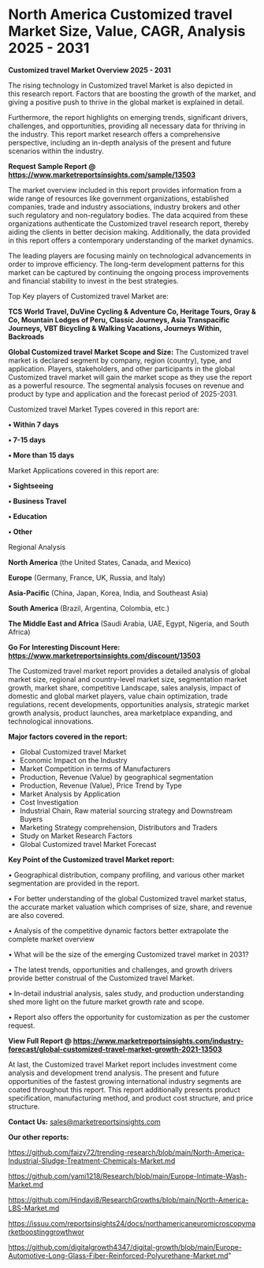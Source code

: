 # North America Customized travel Market Size, Value, CAGR, Analysis 2025 - 2031

<Strong> Customized travel Market Overview 2025 - 2031</strong>

The rising technology in Customized travel Market is also depicted in this research report. Factors that are boosting the growth of the market, and giving a positive push to thrive in the global market is explained in detail.

Furthermore, the report highlights on emerging trends, significant drivers, challenges, and opportunities, providing all necessary data for thriving in the industry. This report market research offers a comprehensive perspective, including an in-depth analysis of the present and future scenarios within the industry.

<strong>Request Sample Report @ <a href=https://www.marketreportsinsights.com/sample/13503>https://www.marketreportsinsights.com/sample/13503</a></strong>

The market overview included in this report provides information from a wide range of resources like government organizations, established companies, trade and industry associations, industry brokers and other such regulatory and non-regulatory bodies. The data acquired from these organizations authenticate the Customized travel research report, thereby aiding the clients in better decision making. Additionally, the data provided in this report offers a contemporary understanding of the market dynamics.

The leading players are focusing mainly on technological advancements in order to improve efficiency. The long-term development patterns for this market can be captured by continuing the ongoing process improvements and financial stability to invest in the best strategies.

Top Key players of Customized travel Market are:

<strong>TCS World Travel, DuVine Cycling & Adventure Co, Heritage Tours, Gray & Co, Mountain Lodges of Peru, Classic Journeys, Asia Transpacific Journeys, VBT Bicycling & Walking Vacations, Journeys Within, Backroads</strong>

<strong><b>Global Customized travel Market Scope and Size:</b></strong>
The Customized travel market is declared segment by company, region (country), type, and application. Players, stakeholders, and other participants in the global Customized travel market will gain the market scope as they use the report as a powerful resource. The segmental analysis focuses on revenue and product by type and application and the forecast period of 2025-2031.

Customized travel Market Types covered in this report are:

<strong>• Within 7 days

• 7-15 days

• More than 15 days</strong>

Market Applications covered in this report are:

<strong>• Sightseeing

• Business Travel

• Education

• Other</strong> 

Regional Analysis

<strong>North America</strong> (the United States, Canada, and Mexico)

<strong>Europe</strong> (Germany, France, UK, Russia, and Italy)

<strong>Asia-Pacific</strong> (China, Japan, Korea, India, and Southeast Asia)

<strong>South America</strong> (Brazil, Argentina, Colombia, etc.)

<strong>The Middle East and Africa</strong> (Saudi Arabia, UAE, Egypt, Nigeria, and South Africa)

<strong>Go For Interesting Discount Here: <a href=https://www.marketreportsinsights.com/discount/13503>https://www.marketreportsinsights.com/discount/13503</a></strong>

The Customized travel market report provides a detailed analysis of global market size, regional and country-level market size, segmentation market growth, market share, competitive Landscape, sales analysis, impact of domestic and global market players, value chain optimization, trade regulations, recent developments, opportunities analysis, strategic market growth analysis, product launches, area marketplace expanding, and technological innovations.

<strong><b>Major factors covered in the report:</b></strong>
<ul>
  <li>Global Customized travel Market </li>
  <li>Economic Impact on the Industry</li>
  <li>Market Competition in terms of Manufacturers</li>
  <li>Production, Revenue (Value) by geographical segmentation</li>
  <li>Production, Revenue (Value), Price Trend by Type</li>
  <li>Market Analysis by Application</li>
  <li>Cost Investigation</li>
  <li>Industrial Chain, Raw material sourcing strategy and Downstream Buyers</li>
  <li>Marketing Strategy comprehension, Distributors and Traders</li>
  <li>Study on Market Research Factors</li>
  <li>Global Customized travel Market Forecast</li>
</ul>

<strong><b>Key Point of the Customized travel Market report:</b></strong>

• Geographical distribution, company profiling, and various other market segmentation are provided in the report.

• For better understanding of the global Customized travel market status, the accurate market valuation which comprises of size, share, and revenue are also covered.

• Analysis of the competitive dynamic factors better extrapolate the complete market overview

• What will be the size of the emerging Customized travel market in 2031?

• The latest trends, opportunities and challenges, and growth drivers provide better construal of the Customized travel Market.

• In-detail industrial analysis, sales study, and production understanding shed more light on the future market growth rate and scope.

• Report also offers the opportunity for customization as per the customer request.

<strong><b>View Full Report @ <a href=https://www.marketreportsinsights.com/industry-forecast/global-customized-travel-market-growth-2021-13503>https://www.marketreportsinsights.com/industry-forecast/global-customized-travel-market-growth-2021-13503</a></b></strong>


At last, the Customized travel Market report includes investment come analysis and development trend analysis. The present and future opportunities of the fastest growing international industry segments are coated throughout this report. This report additionally presents product specification, manufacturing method, and product cost structure, and price structure.

<strong>Contact Us:</strong>
sales@marketreportsinsights.com

<strong>Our other reports:</strong>

<a href=https://github.com/faizy72/trending-research/blob/main/North-America-Industrial-Sludge-Treatment-Chemicals-Market.md>https://github.com/faizy72/trending-research/blob/main/North-America-Industrial-Sludge-Treatment-Chemicals-Market.md</a>

<a href=https://github.com/yami1218/Research/blob/main/Europe-Intimate-Wash-Market.md>https://github.com/yami1218/Research/blob/main/Europe-Intimate-Wash-Market.md</a>

<a href=https://github.com/Hindavi8/ResearchGrowths/blob/main/North-America-LBS-Market.md>https://github.com/Hindavi8/ResearchGrowths/blob/main/North-America-LBS-Market.md</a>

<a href=https://issuu.com/reportsinsights24/docs/northamericaneuromicroscopymarketboostinggrowthwor>https://issuu.com/reportsinsights24/docs/northamericaneuromicroscopymarketboostinggrowthwor</a>

<a href=https://github.com/digitalgrowth4347/digital-growth/blob/main/Europe-Automotive-Long-Glass-Fiber-Reinforced-Polyurethane-Market.md>https://github.com/digitalgrowth4347/digital-growth/blob/main/Europe-Automotive-Long-Glass-Fiber-Reinforced-Polyurethane-Market.md</a>"
